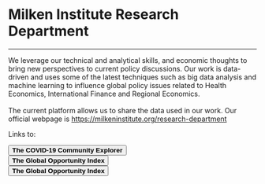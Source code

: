<H1><b>Milken Institute Research Department </b></H1><Hr>

We leverage our technical and analytical skills, and economic thoughts to bring new perspectives to current policy discussions. Our work is data-driven and uses some of the latest techniques such as big data analysis and machine learning to influence global policy issues related to Health Economics, International Finance and Regional Economics.<br><br>
The current platform allows us to share the data used in our work. Our official webpage is https://milkeninstitute.org/research-department

Links to:

<a href="https://miresearch.github.io/MI-COVID-19-Community-Explorer/" target="_blank"><button class="button button2"><b>The COVID-19 Community Explorer</b></button></a><br>
<button class="button button2"><b>The Global Opportunity Index<a href="https://miresearch.github.io/Global-Opportunity-Index/" target="_blank"></b></button> <br>
<a href="https://miresearch.github.io/Global-Opportunity-Index/" target="_blank"><button class="button button2"><b>The Global Opportunity Index</button></a></b><br>
 


